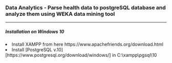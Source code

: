 <h3>Data Analytics - Parse health data to postgreSQL database and analyze them using WEKA data mining tool</h3>
<hr>
<h5>Installation on Windows 10</h5>
<li>Install XAMPP from here https://www.apachefriends.org/download.html
<li>Install [PostgreSQL v.10][https://www.postgresql.org/download/windows/] in C:\xampp\pgsql\10


